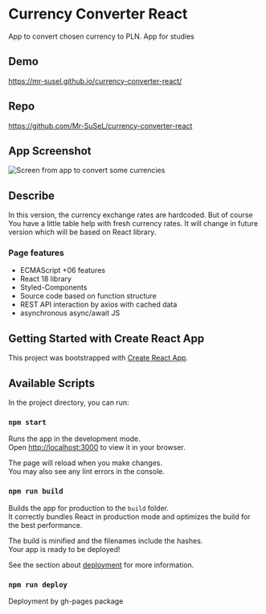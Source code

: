 # Currency Converter React

App to convert chosen currency to PLN. App for studies

## Demo

https://mr-susel.github.io/currency-converter-react/

## Repo

https://github.com/Mr-SuSeL/currency-converter-react

## App Screenshot

![Screen from app to convert some currencies](./public/screen.png)

## Describe

In this version, the currency exchange rates are hardcoded. But of course You have a little table help with fresh currency rates. It will change in future version which will be based on React library.

### Page features

- ECMAScript +06 features
- React 18 library
- Styled-Components
- Source code based on function structure
- REST API interaction by axios with cached data
- asynchronous async/await JS

## Getting Started with Create React App

This project was bootstrapped with [Create React App](https://github.com/facebook/create-react-app).

## Available Scripts

In the project directory, you can run:

### `npm start`

Runs the app in the development mode.\
Open [http://localhost:3000](http://localhost:3000) to view it in your browser.

The page will reload when you make changes.\
You may also see any lint errors in the console.

### `npm run build`

Builds the app for production to the `build` folder.\
It correctly bundles React in production mode and optimizes the build for the best performance.

The build is minified and the filenames include the hashes.\
Your app is ready to be deployed!

See the section about [deployment](https://facebook.github.io/create-react-app/docs/deployment) for more information.

### `npm run deploy`

Deployment by gh-pages package
